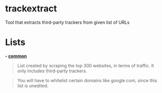 # trackextract
Tool that extracts third-party trackers from given list of URLs

# Lists
**- [common](https://raw.githubusercontent.com/NDDDDDDDDD/trackextract/main/lists/common.txt)**


> List created by scraping the top 300 websites, in terms of traffic. It only includes third-party trackers.

> You will have to whitelist certain domains like google.com, since this list is unedited.
